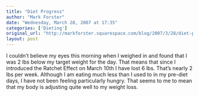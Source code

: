 ```yaml
---
title: "Diet Progress"
author: "Mark Forster"
date: "Wednesday, March 28, 2007 at 17:35"
categories: ['Dieting']
original_url: "http://markforster.squarespace.com/blog/2007/3/28/diet-progress.html"
layout: post
---
```


I couldn’t believe my eyes this morning when I weighed in and found that I was 2 lbs below my target weight for the day. That means that since I introduced the Ratchet Effect on March 10th I have lost 6 lbs. That’s nearly 2 lbs per week. Although I am eating much less than I used to in my pre-diet days, I have not been feeling particularly hungry. That seems to me to mean that my body is adjusting quite well to my weight loss.
